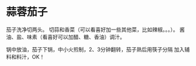 # 蒜蓉茄子

茄子洗净切两头。
切蒜和香菜（可以看喜好加一些其他菜，比如辣椒。。。）。
酱油、盐、味素（看喜好可以加醋、糖、香油）调汁。

锅中放油，茄子下锅，中小火煎制，2、3分钟翻转，茄子熟后用筷子分隔
加入辅料和料汁，OK！